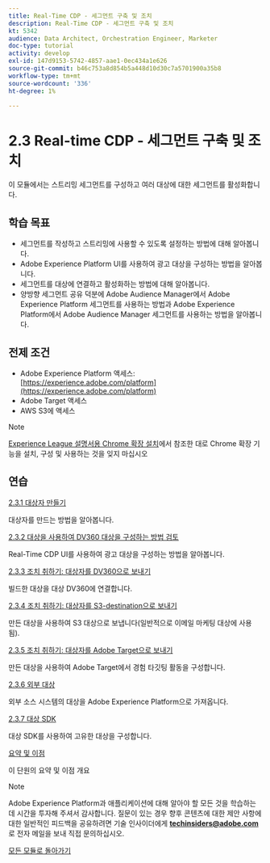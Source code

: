 ```yaml
---
title: Real-Time CDP - 세그먼트 구축 및 조치
description: Real-Time CDP - 세그먼트 구축 및 조치
kt: 5342
audience: Data Architect, Orchestration Engineer, Marketer
doc-type: tutorial
activity: develop
exl-id: 147d9153-5742-4857-aae1-0ec434a1e626
source-git-commit: b46c753a8d854b5a448d10d30c7a5701900a35b8
workflow-type: tm+mt
source-wordcount: '336'
ht-degree: 1%

---
```


# 2.3 Real-time CDP - 세그먼트 구축 및 조치

이 모듈에서는 스트리밍 세그먼트를 구성하고 여러 대상에 대한 세그먼트를 활성화합니다.

## 학습 목표

- 세그먼트를 작성하고 스트리밍에 사용할 수 있도록 설정하는 방법에 대해 알아봅니다.
- Adobe Experience Platform UI를 사용하여 광고 대상을 구성하는 방법을 알아봅니다.
- 세그먼트를 대상에 연결하고 활성화하는 방법에 대해 알아봅니다.
- 양방향 세그먼트 공유 덕분에 Adobe Audience Manager에서 Adobe Experience Platform 세그먼트를 사용하는 방법과 Adobe Experience Platform에서 Adobe Audience Manager 세그먼트를 사용하는 방법을 알아봅니다.

## 전제 조건

- Adobe Experience Platform 액세스: [https://experience.adobe.com/platform](https://experience.adobe.com/platform)
- Adobe Target 액세스
- AWS S3에 액세스

>[!NOTE]
>
>[Experience League 설명서용 Chrome 확장 설치](../../gettingstarted/gettingstarted/ex1.md)에서 참조한 대로 Chrome 확장 기능을 설치, 구성 및 사용하는 것을 잊지 마십시오

## 연습

[2.3.1 대상자 만들기](./ex1.md)

대상자를 만드는 방법을 알아봅니다.

[2.3.2 대상을 사용하여 DV360 대상을 구성하는 방법 검토](./ex2.md)

Real-Time CDP UI를 사용하여 광고 대상을 구성하는 방법을 알아봅니다.

[2.3.3 조치 취하기: 대상자를 DV360으로 보내기](./ex3.md)

빌드한 대상을 대상 DV360에 연결합니다.

[2.3.4 조치 취하기: 대상자를 S3-destination으로 보내기](./ex4.md)

만든 대상을 사용하여 S3 대상으로 보냅니다(일반적으로 이메일 마케팅 대상에 사용됨).

[2.3.5 조치 취하기: 대상자를 Adobe Target으로 보내기](./ex5.md)

만든 대상을 사용하여 Adobe Target에서 경험 타깃팅 활동을 구성합니다.

[2.3.6 외부 대상](./ex6.md)

외부 소스 시스템의 대상을 Adobe Experience Platform으로 가져옵니다.

[2.3.7 대상 SDK](./ex7.md)

대상 SDK를 사용하여 고유한 대상을 구성합니다.

[요약 및 이점](./summary.md)

이 단원의 요약 및 이점 개요

>[!NOTE]
>
>Adobe Experience Platform과 애플리케이션에 대해 알아야 할 모든 것을 학습하는 데 시간을 투자해 주셔서 감사합니다. 질문이 있는 경우 향후 콘텐츠에 대한 제안 사항에 대한 일반적인 피드백을 공유하려면 기술 인사이더에게 **techinsiders@adobe.com**&#x200B;로 전자 메일을 보내 직접 문의하십시오.

[모든 모듈로 돌아가기](../../../overview.md)
